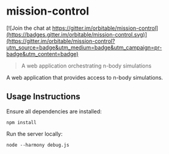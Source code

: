 # mission-control 

[![Join the chat at https://gitter.im/orbitable/mission-control](https://badges.gitter.im/orbitable/mission-control.svg)](https://gitter.im/orbitable/mission-control?utm_source=badge&utm_medium=badge&utm_campaign=pr-badge&utm_content=badge)

> A web application orchestrating n-body simulations

A web application that provides access to n-body simulations.

## Usage Instructions

Ensure all dependencies are installed:
```
npm install
```

Run the server locally:
```
node --harmony debug.js
```

